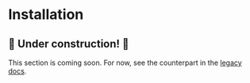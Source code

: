 # Installation

<!-- @TODO VFS-11766 missing chapter -->

<!-- as needed: link to configuration, compatibility-reference [versions]) -->

## 🚧 Under construction! 🚧

This section is coming soon. For now, see the counterpart in the [legacy docs][1].

<!-- references -->

[1]: https://onedata.org/#/home/documentation/20.02/doc/administering_onedata/onezone_tutorial[installation].html
